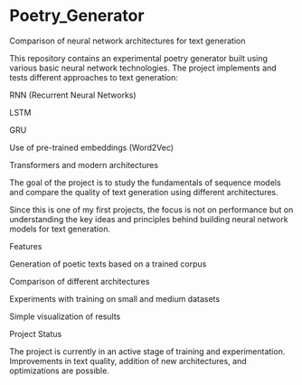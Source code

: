 # Poetry_Generator
Comparison of neural network architectures for text generation

This repository contains an experimental poetry generator built using various basic neural network technologies. The project implements and tests different approaches to text generation:

RNN (Recurrent Neural Networks)

LSTM

GRU

Use of pre-trained embeddings (Word2Vec)

Transformers and modern architectures

The goal of the project is to study the fundamentals of sequence models and compare the quality of text generation using different architectures.

Since this is one of my first projects, the focus is not on performance but on understanding the key ideas and principles behind building neural network models for text generation.

Features

Generation of poetic texts based on a trained corpus

Comparison of different architectures

Experiments with training on small and medium datasets

Simple visualization of results

Project Status

The project is currently in an active stage of training and experimentation. Improvements in text quality, addition of new architectures, and optimizations are possible.